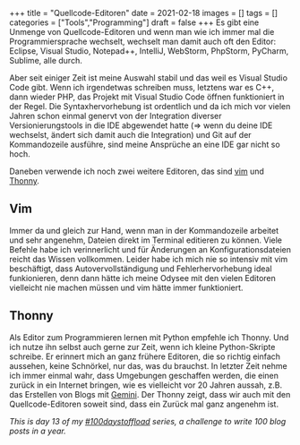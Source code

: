 +++
title = "Quellcode-Editoren"
date = 2021-02-18
images = []
tags = []
categories = ["Tools","Programming"]
draft = false
+++
Es gibt eine Unmenge von Quellcode-Editoren und wenn man wie ich immer mal die Programmiersprache wechselt, wechselt man damit auch oft den Editor: Eclipse, Visual Studio, Notepad++, IntelliJ, WebStorm, PhpStorm, PyCharm, Sublime, alle durch.

Aber seit einiger Zeit ist meine Auswahl stabil und das weil es Visual Studio Code gibt. Wenn ich irgendetwas schreiben muss, letztens war es C++, dann wieder PHP, das Projekt mit Visual Studio Code öffnen funktioniert in der Regel. Die Syntaxhervorhebung ist ordentlich und da ich mich vor vielen Jahren schon einmal genervt von der Integration diverser Versionierungstools in die IDE abgewendet hatte (=> wenn du deine IDE wechselst, ändert sich damit auch die Integration) und Git auf der Kommandozeile ausführe, sind meine Ansprüche an eine IDE gar nicht so hoch.

Daneben verwende ich noch zwei weitere Editoren, das sind [vim](https://de.wikipedia.org/wiki/Vim) und [Thonny](https://en.wikipedia.org/wiki/Thonny).

## Vim
Immer da und gleich zur Hand, wenn man in der Kommandozeile arbeitet und sehr angenehm, Dateien direkt im Terminal editieren zu können. Viele Befehle habe ich verinnerlicht und für Änderungen an Konfigurationsdateien reicht das Wissen vollkommen. Leider habe ich mich nie so intensiv mit vim beschäftigt, dass Autovervollständigung und Fehlerhervorhebung ideal funkionieren, denn dann hätte ich meine Odysee mit den vielen Editoren vielleicht nie machen müssen und vim hätte immer funktioniert.

## Thonny
Als Editor zum Programmieren lernen mit Python empfehle ich Thonny. Und ich nutze ihn selbst auch gerne zur Zeit, wenn ich kleine Python-Skripte schreibe. Er erinnert mich an ganz frühere Editoren, die so richtig einfach aussehen, keine Schnörkel, nur das, was du brauchst. In letzter Zeit nehme ich immer einmal wahr, dass Umgebungen geschaffen werden, die einen zurück in ein Internet bringen, wie es vielleicht vor 20 Jahren aussah, z.B. das Erstellen von Blogs mit [Gemini](https://en.wikipedia.org/wiki/Gemini_(protocol)). Der Thonny zeigt, dass wir auch mit den Quellcode-Editoren soweit sind, dass ein Zurück mal ganz angenehm ist.

_This is day 13 of my [#100daystoffload](https://100daystooffload.com/) series, a challenge to write 100 blog posts in a year._